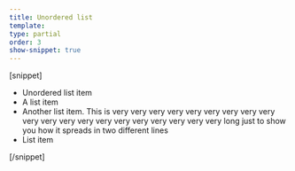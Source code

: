 ```yaml
---
title: Unordered list
template:
type: partial
order: 3
show-snippet: true
---
```

[snippet]
<ul class="styled-ul">
    <li>Unordered list item</li>
    <li>A list item</li>
    <li>Another list item. This is very very very very very very very very very very very very very very very very very very very very long just to show you how it spreads in two different lines</li>
    <li>List item</li>
</ul>
[/snippet]